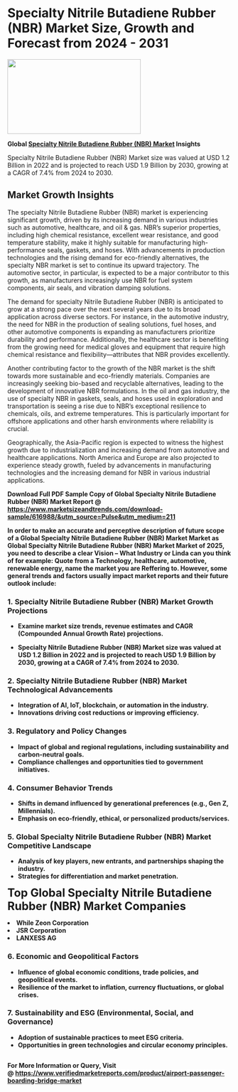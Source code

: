 <H1>Specialty Nitrile Butadiene Rubber (NBR) Market Size, Growth and Forecast from 2024 - 2031</H1><img class="aligncenter size-medium wp-image-584254" src="https://thirdeyenews.in/wp-content/uploads/2024/09/Global-Market-Research-300x168.jpeg" alt="" width="300" height="168" /><p><strong>Global&nbsp;<a href="https://www.marketsizeandtrends.com/download-sample/616988/&amp;utm_source=Pulse&amp;utm_medium=211">Specialty Nitrile Butadiene Rubber (NBR) Market</a> Insights</strong></p><p>Specialty Nitrile Butadiene Rubber (NBR) Market size was valued at USD 1.2 Billion in 2022 and is projected to reach USD 1.9 Billion by 2030, growing at a CAGR of 7.4% from 2024 to 2030.</p><p><h2>Market Growth Insights</h2> <p>The specialty Nitrile Butadiene Rubber (NBR) market is experiencing significant growth, driven by its increasing demand in various industries such as automotive, healthcare, and oil & gas. NBR’s superior properties, including high chemical resistance, excellent wear resistance, and good temperature stability, make it highly suitable for manufacturing high-performance seals, gaskets, and hoses. With advancements in production technologies and the rising demand for eco-friendly alternatives, the specialty NBR market is set to continue its upward trajectory. The automotive sector, in particular, is expected to be a major contributor to this growth, as manufacturers increasingly use NBR for fuel system components, air seals, and vibration damping solutions.</p> <p><strong></strong></p> <p>The demand for specialty Nitrile Butadiene Rubber (NBR) is anticipated to grow at a strong pace over the next several years due to its broad application across diverse sectors. For instance, in the automotive industry, the need for NBR in the production of sealing solutions, fuel hoses, and other automotive components is expanding as manufacturers prioritize durability and performance. Additionally, the healthcare sector is benefiting from the growing need for medical gloves and equipment that require high chemical resistance and flexibility—attributes that NBR provides excellently.</p> <p>Another contributing factor to the growth of the NBR market is the shift towards more sustainable and eco-friendly materials. Companies are increasingly seeking bio-based and recyclable alternatives, leading to the development of innovative NBR formulations. In the oil and gas industry, the use of specialty NBR in gaskets, seals, and hoses used in exploration and transportation is seeing a rise due to NBR’s exceptional resilience to chemicals, oils, and extreme temperatures. This is particularly important for offshore applications and other harsh environments where reliability is crucial.</p> <p>Geographically, the Asia-Pacific region is expected to witness the highest growth due to industrialization and increasing demand from automotive and healthcare applications. North America and Europe are also projected to experience steady growth, fueled by advancements in manufacturing technologies and the increasing demand for NBR in various industrial applications.</p> <p><strong></p><p><span class=""><strong>Download Full PDF Sample Copy of Global Specialty Nitrile Butadiene Rubber (NBR) Market Report</strong> @ <a href="https://www.marketsizeandtrends.com/download-sample/616988/&amp;utm_source=Pulse&amp;utm_medium=211" target="_blank">https://www.marketsizeandtrends.com/download-sample/616988/&amp;utm_source=Pulse&amp;utm_medium=211</a></span></p><p>In order to make an accurate and perceptive description of future scope of a Global&nbsp;Specialty Nitrile Butadiene Rubber (NBR) Market Market as Global&nbsp;Specialty Nitrile Butadiene Rubber (NBR) Market Market of 2025, you need to describe a clear Vision &ndash; What Industry or Linda can you think of for example: Quote from a Technology, healthcare, automotive, renewable energy, name the market you are Reffering to. However, some general trends and factors usually impact market reports and their future outlook include:</p><h3>1.&nbsp;<strong>Specialty Nitrile Butadiene Rubber (NBR) Market Growth Projections</strong></h3><ul><li>Examine market size trends, revenue estimates and CAGR (Compounded Annual Growth Rate) projections.</li><li><p>Specialty Nitrile Butadiene Rubber (NBR) Market size was valued at USD 1.2 Billion in 2022 and is projected to reach USD 1.9 Billion by 2030, growing at a CAGR of 7.4% from 2024 to 2030.</p></li></ul><h3>2.&nbsp;<strong>Specialty Nitrile Butadiene Rubber (NBR) Market Technological Advancements</strong></h3><ul><li>Integration of AI, IoT, blockchain, or automation in the industry.</li><li>Innovations driving cost reductions or improving efficiency.</li></ul><h3>3.&nbsp;<strong>Regulatory and Policy Changes</strong></h3><ul><li>Impact of global and regional regulations, including sustainability and carbon-neutral goals.</li><li>Compliance challenges and opportunities tied to government initiatives.</li></ul><h3>4.&nbsp;<strong>Consumer Behavior Trends</strong></h3><ul><li>Shifts in demand influenced by generational preferences (e.g., Gen Z, Millennials).</li><li>Emphasis on eco-friendly, ethical, or personalized products/services.</li></ul><h3>5.&nbsp;<strong>Global Specialty Nitrile Butadiene Rubber (NBR) Market Competitive Landscape</strong></h3><ul><li>Analysis of key players, new entrants, and partnerships shaping the industry.</li><li>Strategies for differentiation and market penetration.</li></ul><p data-pm-slice="1 1 []"><span style="color: inherit; font-family: inherit; font-size: 25px;">Top Global Specialty Nitrile Butadiene Rubber (NBR) Market Companies</span></p><div class="" data-test-id=""><p><li>While Zeon Corporation</li><li> JSR Corporation</li><li> LANXESS AG</li></p></div><h3>6.&nbsp;<strong>Economic and Geopolitical Factors</strong></h3><ul><li>Influence of global economic conditions, trade policies, and geopolitical events.</li><li>Resilience of the market to inflation, currency fluctuations, or global crises.</li></ul><h3>7.&nbsp;<strong>Sustainability and ESG (Environmental, Social, and Governance)</strong></h3><ul><li>Adoption of sustainable practices to meet ESG criteria.</li><li>Opportunities in green technologies and circular economy principles.</li></ul><h2><strong style="font-size: 14px;">For More Information or Query, Visit @&nbsp;</strong><a style="background-color: #ffffff; font-size: 14px;" href="https://www.marketsizeandtrends.com/report/specialty-nitrile-butadiene-rubber-nbr-market/" target="_blank">https://www.verifiedmarketreports.com/product/airport-passenger-boarding-bridge-market</a></h2>
